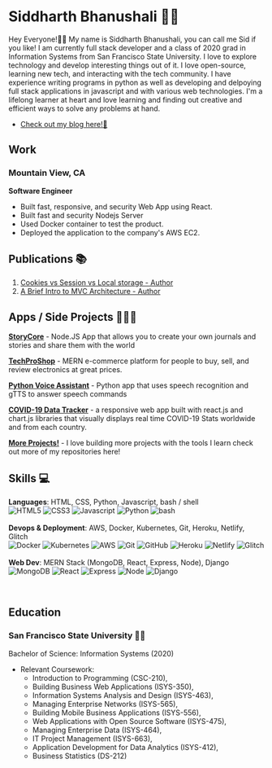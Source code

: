 # Siddharth Bhanushali 👦🏽

Hey Everyone!👋🏽 My name is Siddharth Bhanushali, you can call me Sid if you like! I am currently full stack developer and a class of 2020 grad in Information Systems from San Francisco State University. I love to explore technology and develop interesting things out of it. I love open-source, learning new tech, and interacting with the tech community. I have experience writing programs in python as well as developing and delpoying full stack applications in javascript and with various web technologies. I'm a lifelong learner at heart and love learning and finding out creative and efficient ways to solve any problems at hand. 
- [Check out my blog here!📝](https://dev.to/sidbhanushali/)


## Work


###  Mountain View, CA

**Software Engineer**

- Built fast, responsive, and security Web App using React.
-  Built fast and security Nodejs Server 
- Used Docker container to test the product.
- Deployed the application to the company's AWS EC2.


## Publications 📚

1. [Cookies vs Session vs Local storage - Author](https://dev.to/sidbhanushali/cookies-vs-session-vs-local-storage-22ja)
2. [A Brief Intro to MVC Architecture - Author](https://dev.to/sidbhanushali/a-brief-intro-to-mvc-architecture-27e4)

## Apps / Side Projects 👨🏽‍💻

**[StoryCore](https://storycore.herokuapp.com/)**  - Node.JS App that allows you to create your own journals and stories and share them with the world 

**[TechProShop](https://github.com/sidbhanushali/TechProShop)**  - MERN e-commerce platform for people to buy, sell, and review electronics at great prices.

**[Python Voice Assistant](https://github.com/sidbhanushali/python_voice_assistant)**  - Python app that uses speech recognition and gTTS to answer speech commands

**[COVID-19 Data Tracker](https://covid19-datanow.netlify.app)**   - a responsive web app built with react.js and chart.js libraries that visually displays real time COVID-19 Stats worldwide and from each country.

**[More Projects!](https://github.com/sidbhanushali?tab=repositories)**   - I love building more projects with the tools I learn check out more of my repositories here!

## Skills 💻

**Languages**: HTML, CSS, Python, Javascript, bash / shell<br>
![HTML5](https://img.shields.io/badge/-HTML5-555555?style=flat&logo=html5)
![CSS3](https://img.shields.io/badge/-CSS3-555555?style=flat&logo=css3)
![Javascript](https://img.shields.io/badge/-Javascript-555555?style=flat&logo=javascript)
![Python](https://img.shields.io/badge/-Python-555555?style=flat&logo=python)
![bash](https://img.shields.io/badge/-Bash-555555?style=flat&logo=bash)
<br>
<br>
**Devops & Deployment**: AWS, Docker, Kubernetes, Git, Heroku, Netlify, Glitch <br>
![Docker](https://img.shields.io/badge/-Docker-111111?style=flat&logo=docker)
![Kubernetes](https://img.shields.io/badge/-Kubernetes-111111?style=flat&logo=kubernetes)
![AWS](https://img.shields.io/badge/-AWS-111111?style=flat&logo=aws)
![Git](https://img.shields.io/badge/-Git-111111?style=flat&logo=git&logoColor=ffffff)
![GitHub](https://img.shields.io/badge/-GitHub-111111?style=flat&logo=github&logoColor=ffffff)
![Heroku](https://img.shields.io/badge/-Heroku-111111?style=flat&logo=heroku&logoColor=ffffff)
![Netlify](https://img.shields.io/badge/-Netlify-111111?style=flat&logo=netlify&logoColor=ffffff)
![Glitch](https://img.shields.io/badge/-Glitch-111111?style=flat&logo=glitch&logoColor=ffffff)
<br>
<br>
**Web Dev**: MERN Stack (MongoDB, React, Express, Node), Django <br>
![MongoDB](https://img.shields.io/badge/-MongoDB-333333?style=flat&logo=mongodb)
![React](https://img.shields.io/badge/-React-333333?style=flat&logo=react&logoColor=F05032)
![Express](https://img.shields.io/badge/-Express-333333?style=flat&logo=express&logoColor=F05032)
![Node](https://img.shields.io/badge/-Node-333333?style=flat&logo=node&logoColor=F05032)
![Django](https://img.shields.io/badge/-Django-333333?style=flat&logo=django&logoColor=F05032)

<br>

## Education

### San Francisco State University 🌉🐊
Bachelor of Science:  Information Systems  (2020)
 
- Relevant Coursework:
     - Introduction to Programming (CSC-210),
    -  Building Business Web Applications (ISYS-350),
    -  Information Systems Analysis and Design (ISYS-463), 
    -  Managing Enterprise Networks (ISYS-565),
    -  Building Mobile Business Applications (ISYS-556),
    -  Web Applications with Open Source Software (ISYS-475),
   -   Managing Enterprise Data (ISYS-464),
    -  IT Project Management (ISYS-663),
    -  Application Development for Data Analytics (ISYS-412),
    -  Business Statistics (DS-212)
